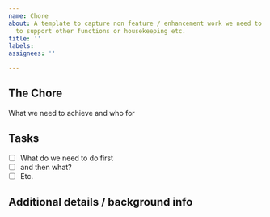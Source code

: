 ```yaml
---
name: Chore
about: A template to capture non feature / enhancement work we need to do like work
  to support other functions or housekeeping etc.
title: ''
labels: 
assignees: ''

---
```


## The Chore

What we need to achieve and who for

## Tasks

- [ ] What do we need to do first
- [ ] and then what?
- [ ] Etc.

## Additional details / background info
